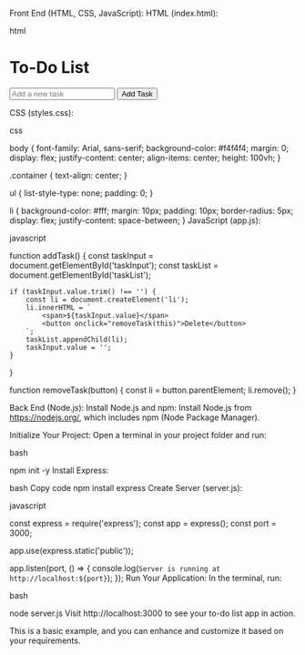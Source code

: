 Front End (HTML, CSS, JavaScript):
HTML (index.html):

html

<!DOCTYPE html>
<html lang="en">
<head>
    <meta charset="UTF-8">
    <meta name="viewport" content="width=device-width, initial-scale=1.0">
    <link rel="stylesheet" href="styles.css">
    <title>To-Do List App</title>
</head>
<body>
    <div class="container">
        <h1>To-Do List</h1>
        <input type="text" id="taskInput" placeholder="Add a new task">
        <button onclick="addTask()">Add Task</button>
        <ul id="taskList"></ul>
    </div>
    <script src="app.js"></script>
</body>
</html>
CSS (styles.css):

css

body {
    font-family: Arial, sans-serif;
    background-color: #f4f4f4;
    margin: 0;
    display: flex;
    justify-content: center;
    align-items: center;
    height: 100vh;
}

.container {
    text-align: center;
}

ul {
    list-style-type: none;
    padding: 0;
}

li {
    background-color: #fff;
    margin: 10px;
    padding: 10px;
    border-radius: 5px;
    display: flex;
    justify-content: space-between;
}
JavaScript (app.js):

javascript

function addTask() {
    const taskInput = document.getElementById('taskInput');
    const taskList = document.getElementById('taskList');

    if (taskInput.value.trim() !== '') {
        const li = document.createElement('li');
        li.innerHTML = `
            <span>${taskInput.value}</span>
            <button onclick="removeTask(this)">Delete</button>
        `;
        taskList.appendChild(li);
        taskInput.value = '';
    }
}

function removeTask(button) {
    const li = button.parentElement;
    li.remove();
}

Back End (Node.js):
Install Node.js and npm:
Install Node.js from https://nodejs.org/, which includes npm (Node Package Manager).

Initialize Your Project:
Open a terminal in your project folder and run:

bash

npm init -y
Install Express:

bash
Copy code
npm install express
Create Server (server.js):

javascript

const express = require('express');
const app = express();
const port = 3000;

app.use(express.static('public'));

app.listen(port, () => {
    console.log(`Server is running at http://localhost:${port}`);
});
Run Your Application:
In the terminal, run:

bash

node server.js
Visit http://localhost:3000 to see your to-do list app in action.

This is a basic example, and you can enhance and customize it based on your requirements.
